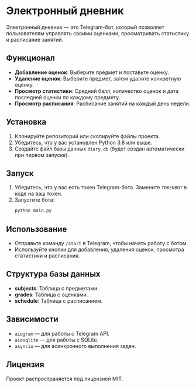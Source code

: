 # Электронный дневник

Электронный дневник — это Telegram-бот, который позволяет пользователям управлять своими оценками, просматривать статистику и расписание занятий.

## Функционал

- **Добавление оценок**: Выберите предмет и поставьте оценку.
- **Удаление оценок**: Выберите предмет, затем удалите конкретную оценку.
- **Просмотр статистики**: Средний балл, количество оценок и дата последней оценки по каждому предмету.
- **Просмотр расписания**: Расписание занятий на каждый день недели.

## Установка

1. Клонируйте репозиторий или скопируйте файлы проекта.
2. Убедитесь, что у вас установлен Python 3.8 или выше.
3. Создайте файл базы данных `diary.db` (будет создан автоматически при первом запуске).

## Запуск

1. Убедитесь, что у вас есть токен Telegram-бота. Замените `TOKENBOT` в коде на ваш токен.
2. Запустите бота:
   ```bash
   python main.py
   ```

## Использование

- Отправьте команду `/start` в Telegram, чтобы начать работу с ботом.
- Используйте кнопки для добавления, удаления оценок, просмотра статистики и расписания.

## Структура базы данных

- **subjects**: Таблица с предметами.
- **grades**: Таблица с оценками.
- **schedule**: Таблица с расписанием.

## Зависимости

- `aiogram` — для работы с Telegram API.
- `aiosqlite` — для работы с SQLite.
- `asyncio` — для асинхронного выполнения задач.

## Лицензия

Проект распространяется под лицензией MIT.
